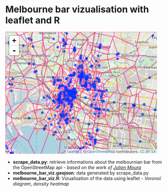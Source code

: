 # Melbourne bar vizualisation with leaflet and R

![Alt text](https://github.com/Julien-Yacine/melbourne_bar_viz/blob/master/melbourne_bar_voronoi_map.png?raw=true "Title")

* **scrape_data.py**: retrieve informations about the melbournian bar from the OpenStreetMap api - *based on the work of [Julien Moura](https://github.com/Guts/Paris-Beer-Week/blob/master/data/raw_data/getOpenBeerMap.py)* 
* **melbourne_bar_viz.geojson**: data generated by scrape_data.py
* **melbourne_bar_viz.R**: Vizualisation of the data using leaflet - *Voronoï diagram*, *density heatmap*
